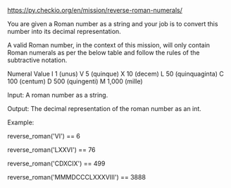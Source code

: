 https://py.checkio.org/en/mission/reverse-roman-numerals/

You are given a Roman number as a string and your job is to convert this number into its decimal representation.

A valid Roman number, in the context of this mission, 
will only contain Roman numerals as per the below table and follow the rules of the subtractive notation.


Numeral	Value
I	1 (unus)
V	5 (quinque)
X	10 (decem)
L	50 (quinquaginta)
C	100 (centum)
D	500 (quingenti)
M	1,000 (mille)

Input: A roman number as a string.

Output: The decimal representation of the roman number as an int.

Example:

reverse_roman('VI') == 6

reverse_roman('LXXVI') == 76

reverse_roman('CDXCIX') == 499

reverse_roman('MMMDCCCLXXXVIII') == 3888

